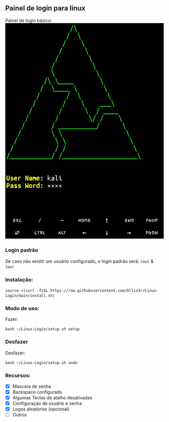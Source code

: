 ## Painel de login para linux
Painel de login básico:
![main](https://github.com/Olliv3r/Linux-Login/blob/main/media/main.jpg)

### Login padrão 
Se caso não existir um usuário configurado, o login padrão será: `root` & `toor`

### Instalação:
```
source <(curl -fsSL https://raw.githubusercontent.com/Olliv3r/Linux-Login/main/install.sh)
```

### Modo de uso:
Fazer:
```
bash ~/Linux-Login/setup.sh setup
```

### Desfazer
Desfazer:
```
bash ~/Linux-Login/setup.sh undo
```

### Recursos:

- [x] Mascara de senha
- [x] Backspace configurado
- [x] Algumas Teclas de atalho desativadas
- [x] Configuração de usuário e senha
- [x] Logos aleatórios (opcional)
- [ ] Outros
